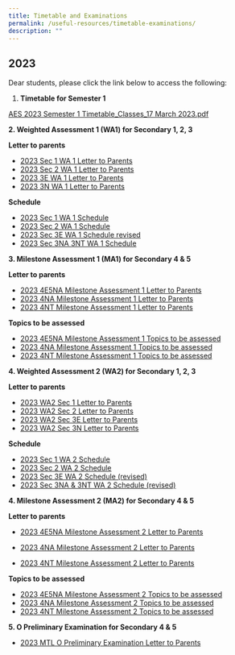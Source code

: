 ```yaml
---
title: Timetable and Examinations
permalink: /useful-resources/timetable-examinations/
description: ""
---
```

2023
----

Dear students, please click the link below to access the following:  

1.  **Timetable for Semester 1**

[AES 2023 Semester 1 Timetable\_Classes\_17 March 2023.pdf](/files/AES%202023%20Semester%201%20Timetable_Classes_17%20March%202023.pdf)
    
		
**2\. Weighted Assessment 1 (WA1) for Secondary 1, 2, 3**

**Letter to parents**

* [2023 Sec 1 WA 1 Letter to Parents](/files/2023%20Sec%201%20WA%201%20Letter%20Parents.pdf)
* [2023 Sec 2 WA 1 Letter to Parents](/files/2023%20Sec%202%20WA%201%20Letter%20Parents.pdf)
* [2023 3E WA 1 Letter to Parents](/files/2023%203E%20WA%201%20Letter%20Parents.pdf)
* [2023 3N WA 1 Letter to Parents](/files/2023%203N%20WA%201%20Letter%20Parents.pdf)
    
    
 **Schedule**

*   [2023 Sec 1 WA 1 Schedule](/files/2023%20Sec%201%20WA%201%20Schedule.pdf)
*   [2023 Sec 2 WA 1 Schedule](/files/2023%20Sec%202%20WA%201%20Schedule.pdf)
*   [2023 Sec 3E WA 1 Schedule revised](/files/2023%20Sec%203E%20WA%201%20Schedule%20revised.pdf)
*   [2023 Sec 3NA 3NT WA 1 Schedule](/files/2023%20Sec%203NA%20%203NT%20WA%201%20Schedule.pdf)


**3\. Milestone Assessment 1 (MA1) for Secondary 4 & 5**

**Letter to parents**

* [2023 4E5NA Milestone Assessment 1 Letter to Parents](/files/2023%204E5NA%20Milestone%20Assessment%201%20Letter%20to%20Parents.pdf)
* [2023 4NA Milestone Assessment 1 Letter to Parents](/files/2023%204NA%20Milestone%20Assessment%201%20Letter%20to%20Parents.pdf)
* [2023 4NT Milestone Assessment 1 Letter to Parents](/files/2023%204NT%20Milestone%20Assessment%201%20Letter%20to%20Parents.pdf)


**Topics to be assessed**

* [2023 4E5NA Milestone Assessment 1 Topics to be assessed](/files/2023%204E5NA%20Milestone%20Assessment%201%20Topics%20to%20be%20assessed.pdf)
* [2023 4NA Milestone Assessment 1 Topics to be assessed](/files/2023%204NA%20Milestone%20Assessment%201%20Topics%20to%20be%20assessed.pdf)
* [2023 4NT Milestone Assessment 1 Topics to be assessed](/files/2023%204NT%20Milestone%20Assessment%201%20Topics%20to%20be%20assessed.pdf)


**4\. Weighted Assessment 2 (WA2) for Secondary 1, 2, 3**

**Letter to parents**
* [2023 WA2 Sec 1 Letter to Parents](/files/2023%20WA2%20Sec%201%20Letter%20to%20Parents.pdf)
* [2023 WA2 Sec 2 Letter to Parents](/files/2023%20WA2%20Sec%202%20Letter%20to%20Parents.pdf)
* [2023 WA2 Sec 3E Letter to Parents](/files/2023%20WA2%20Sec%203E%20Letter%20to%20Parents.pdf)
* [2023 WA2 Sec 3N Letter to Parents](/files/2023%20WA2%20Sec%203N%20Letter%20to%20Parents.pdf)


    
 **Schedule**
 
 * [2023 Sec 1 WA 2 Schedule](/files/2023%20Sec%201%20WA%202%20Schedule.pdf)
 * [2023 Sec 2 WA 2 Schedule](/files/2023%20Sec%202%20WA%202%20Schedule.pdf)
 * [2023 Sec 3E WA 2 Schedule (revised)](/files/2023%20Sec%203E%20WA%202%20Schedule%20(revised).pdf)
 * [2023 Sec 3NA & 3NT WA 2 Schedule (revised)](/files/2023%20Sec%203NA%20&%203NT%20WA%202%20Schedule%20(revised).pdf)



**4\. Milestone Assessment 2 (MA2) for Secondary 4 & 5**

**Letter to parents**

* [2023 4E5NA Milestone Assessment 2 Letter to Parents](/files/2023%20ma2%204e5na%20letter%20to%20parents.pdf)

* [2023 4NA Milestone Assessment 2 Letter to Parents](/files/2023%20ma2%204na%20letter%20to%20parents.pdf)

* [2023 4NT Milestone Assessment 2 Letter to Parents](/files/2023%20ma2%204nt%20letter%20to%20parents.pdf)



**Topics to be assessed**

* [2023 4E5NA Milestone Assessment 2 Topics to be assessed](/files/2023%204e5na%20milestone%20assessment%202%20topics%20to%20be%20assessed.pdf)
* [2023 4NA Milestone Assessment 2 Topics to be assessed](/files/2023%204na%20milestone%20assessment%202%20topics%20to%20be%20assessed.pdf)
* [2023 4NT Milestone Assessment 2 Topics to be assessed](/files/2023%204nt%20milestone%20assessment%202%20topics%20to%20be%20assessed.pdf)


**5\. O Preliminary Examination for Secondary 4 & 5**

* [2023 MTL O Preliminary Examination Letter to Parents](https://drive.google.com/file/d/1VJBbJGAT-lBB5t_LU7bn0o9m-77b7bx_/view?usp=sharing)


